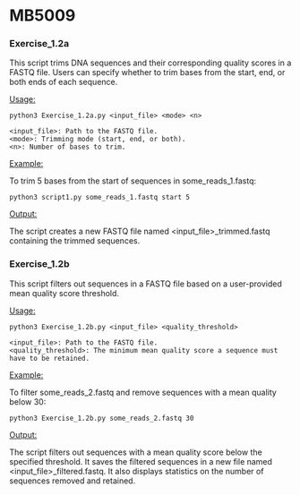 # MB5009

### **Exercise_1.2a**

This script trims DNA sequences and their corresponding quality scores in a FASTQ file. 
Users can specify whether to trim bases from the start, end, or both ends of each sequence.

<ins>Usage:<ins>

`python3 Exercise_1.2a.py <input_file> <mode> <n>`

    <input_file>: Path to the FASTQ file.
    <mode>: Trimming mode (start, end, or both).
    <n>: Number of bases to trim.

<ins>Example:<ins>

To trim 5 bases from the start of sequences in some_reads_1.fastq:

`python3 script1.py some_reads_1.fastq start 5`

<ins>Output:<ins>

The script creates a new FASTQ file named <input_file>_trimmed.fastq containing the trimmed sequences.


### **Exercise_1.2b**

This script filters out sequences in a FASTQ file based on a user-provided mean quality score threshold.

<ins>Usage:<ins>

`python3 Exercise_1.2b.py <input_file> <quality_threshold>`

    <input_file>: Path to the FASTQ file.
    <quality_threshold>: The minimum mean quality score a sequence must have to be retained.

<ins>Example:<ins>

To filter some_reads_2.fastq and remove sequences with a mean quality below 30:

`python3 Exercise_1.2b.py some_reads_2.fastq 30`

<ins>Output:<ins>

The script filters out sequences with a mean quality score below the specified threshold.
It saves the filtered sequences in a new file named <input_file>_filtered.fastq.
It also displays statistics on the number of sequences removed and retained.